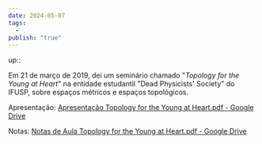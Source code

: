 ```yaml
---
date: 2024-05-07
tags:
  - 
publish: "true"
---
```

up:: 

Em 21 de março de 2019, dei um seminário chamado "*Topology for the Young at Heart*" na entidade estudantil "Dead Physicists' Society" do IFUSP, sobre espaços métricos e espaços topológicos.

Apresentação: [Apresentação Topology for the Young at Heart.pdf - Google Drive](https://drive.google.com/file/d/139Xya0klLstVXgOQXw2wwBV7nL5KSiQQ/view?usp=sharing)

Notas: [Notas de Aula Topology for the Young at Heart.pdf - Google Drive](https://drive.google.com/file/d/13Bcry67vO-Tn_fUp3qJa-KGvjYa4OKaR/view?usp=sharing)
